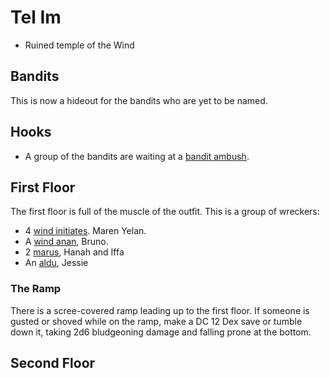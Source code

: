 # Tel Im
 * Ruined temple of the Wind

## Bandits
This is now a hideout for the bandits who are yet to be named.

## Hooks
* A group of the bandits are waiting at a [bandit ambush](/e/bandit_ambush.md).

## First Floor

The first floor is full of the muscle of the outfit. This is a group of wreckers:

* 4 [wind initiates](/sb/wind_initiate.md). Maren Yelan. 
* A [wind anan](/sb/wind_anan.md), Bruno.
* 2 [marus](/sb/maru.md), Hanah and Iffa
* An [aldu](/sb/aldu.md), Jessie

### The Ramp
There is a scree-covered ramp leading up to the first floor. If someone is gusted or shoved while on the ramp, make a DC 12 Dex save or tumble down it, taking 2d6 bludgeoning damage and falling prone at the bottom.

## Second Floor

